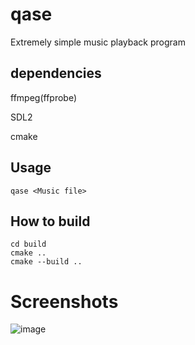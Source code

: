 # qase
Extremely simple music playback program

## dependencies
ffmpeg(ffprobe)

SDL2

cmake

## Usage
`qase <Music file>`

## How to build
```
cd build
cmake ..
cmake --build ..
```

# Screenshots
![image](https://github.com/user-attachments/assets/a894c8b5-fb27-4f1a-aac2-2600bbecc5e6)

